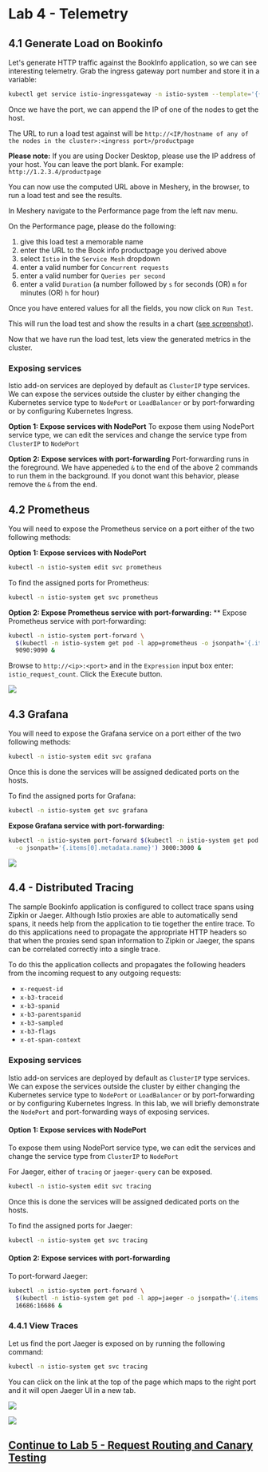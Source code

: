 # Lab 4 - Telemetry

## 4.1 Generate Load on Bookinfo
Let's generate HTTP traffic against the BookInfo application, so we can see interesting telemetry. Grab the ingress gateway port number and store it in a variable:

```sh
kubectl get service istio-ingressgateway -n istio-system --template='{{(index .spec.ports 1).nodePort}}'
```

Once we have the port, we can append the IP of one of the nodes to get the host. 

The URL to run a load test against will be `http://<IP/hostname of any of the nodes in the cluster>:<ingress port>/productpage`

__Please note:__ If you are using Docker Desktop, please use the IP address of your host. You can leave the port blank. For example: `http://1.2.3.4/productpage`

You can now use the computed URL above in Meshery, in the browser, to run a load test and see the results.

In Meshery navigate to the Performance page from the left nav menu.

On the Performance page, please do the following:
1. give this load test a memorable name
1. enter the URL to the Book info productpage you derived above
1. select `Istio` in the `Service Mesh` dropdown
1. enter a valid number for `Concurrent requests`
1. enter a valid number for `Queries per second`
1. enter a valid `Duration` (a number followed by `s` for seconds (OR) `m` for minutes (OR) `h` for hour)

Once you have entered values for all the fields, you now click on `Run Test`.

This will run the load test and show the results in a chart ([see screenshot](https://raw.githubusercontent.com/leecalcote/istio-service-mesh-workshop/feature/blend-in-meshery/lab-4/img/meshery_initial_load_test.png)).


Now that we have run the load test, lets view the generated metrics in the cluster.

### Exposing services
Istio add-on services are deployed by default as `ClusterIP` type services. We can expose the services outside the cluster by either changing the Kubernetes service type to `NodePort` or `LoadBalancer` or by port-forwarding or by configuring Kubernetes Ingress. 

**Option 1: Expose services with NodePort**
To expose them using NodePort service type, we can edit the services and change the service type from `ClusterIP` to `NodePort`

**Option 2: Expose services with port-forwarding**
Port-forwarding runs in the foreground. We have appeneded `&` to the end of the above 2 commands to run them in the background. If you donot want this behavior, please remove the `&` from the end.

## 4.2 Prometheus
You will need to expose the Prometheus service on a port either of the two following methods: 

**Option 1: Expose services with NodePort**

```sh
kubectl -n istio-system edit svc prometheus
```

To find the assigned ports for Prometheus:
```sh
kubectl -n istio-system get svc prometheus
```

**Option 2: Expose Prometheus service with port-forwarding:**
**
Expose Prometheus service with port-forwarding:
```sh
kubectl -n istio-system port-forward \
  $(kubectl -n istio-system get pod -l app=prometheus -o jsonpath='{.items[0].metadata.name}') \
  9090:9090 &
```
Browse to `http://<ip>:<port>` and in the `Expression` input box enter: `istio_request_count`. Click the Execute button.

![](img/Prometheus.png)


## 4.3 Grafana
You will need to expose the Grafana service on a port either of the two following methods: 
```sh
kubectl -n istio-system edit svc grafana
```
Once this is done the services will be assigned dedicated ports on the hosts. 

To find the assigned ports for Grafana:
```sh
kubectl -n istio-system get svc grafana
```

**Expose Grafana service with port-forwarding:**

```sh
kubectl -n istio-system port-forward $(kubectl -n istio-system get pod -l app=grafana \
  -o jsonpath='{.items[0].metadata.name}') 3000:3000 &
```

![](img/Grafana_Istio_Dashboard.png)

<!--
## 4.4 Kiali

**Option 1: Expose services with NodePort**

```sh
kubectl -n istio-system edit svc kiali
```

To find the assigned ports for Servicegraph:
```sh
kubectl -n istio-system get svc kiali
```

**Option 2: Expose Kiali service with port-forwarding:**

```sh
kubectl -n istio-system port-forward \
  $(kubectl -n istio-system get pod -l app=kiali -o jsonpath='{.items[0].metadata.name}') \
  20001:20001 &
```
Update the URI to `/kiali` and you will be presented with a login screen. Please use `admin` for both user name and password. After you login, you can navigate to the different sections using the menu on the left.

![](https://istio.io/docs/tasks/telemetry/kiali/kiali-graph.png)

## 4.5 - Distributed Tracing
-->

## 4.4 - Distributed Tracing
The sample Bookinfo application is configured to collect trace spans using Zipkin or Jaeger. Although Istio proxies are able to automatically send spans, it needs help from the application to tie together the entire trace. To do this applications need to propagate the appropriate HTTP headers so that when the proxies send span information to Zipkin or Jaeger, the spans can be correlated correctly into a single trace.

To do this the application collects and propagates the following headers from the incoming request to any outgoing requests:

- `x-request-id`
- `x-b3-traceid`
- `x-b3-spanid`
- `x-b3-parentspanid`
- `x-b3-sampled`
- `x-b3-flags`
- `x-ot-span-context`

### Exposing services

Istio add-on services are deployed by default as `ClusterIP` type services. We can expose the services outside the cluster by either changing the Kubernetes service type to `NodePort` or `LoadBalancer` or by port-forwarding or by configuring Kubernetes Ingress. In this lab, we will briefly demonstrate the `NodePort` and port-forwarding ways of exposing services.

#### Option 1: Expose services with NodePort
To expose them using NodePort service type, we can edit the services and change the service type from `ClusterIP` to `NodePort`

For Jaeger, either of `tracing` or `jaeger-query` can be exposed.
```sh
kubectl -n istio-system edit svc tracing
```

Once this is done the services will be assigned dedicated ports on the hosts. 

To find the assigned ports for Jaeger:
```sh
kubectl -n istio-system get svc tracing
```

#### Option 2: Expose services with port-forwarding

To port-forward Jaeger:
```sh
kubectl -n istio-system port-forward \
  $(kubectl -n istio-system get pod -l app=jaeger -o jsonpath='{.items[0].metadata.name}') \
  16686:16686 &
```
<!-- ### 4.5.1 View Traces -->
### 4.4.1 View Traces

Let us find the port Jaeger is exposed on by running the following command:
```sh
kubectl -n istio-system get svc tracing
```

You can click on the link at the top of the page which maps to the right port and it will open Jaeger UI in a new tab. 

![](img/jaeger.png)

![](img/jaeger_2.png)


## [Continue to Lab 5 - Request Routing and Canary Testing](../lab-5/README.md)
